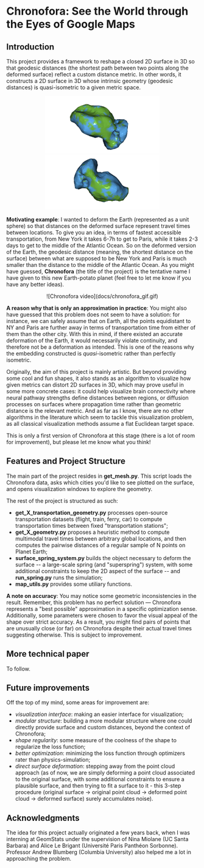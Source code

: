 # Chronofora: See the World through the Eyes of Google Maps

## Introduction

This project provides a framework to reshape a closed 2D surface in 3D so that geodesic distances (the shortest path between two points along the deformed surface) reflect a custom distance metric. In other words, it constructs a 2D surface in 3D whose intrinsic geometry (geodesic distances) is quasi-isometric to a given metric space.

<p align="center">
  <img src="docs/smiling.png" alt="Chronofora 1" width="300">
  <img src="docs/dancing.png" alt="Chronofora 2" width="300">
</p>

__Motivating example__: I wanted to deform the Earth (represented as a unit sphere) so that distances on the deformed surface represent travel times between locations. To give you an idea, in terms of fastest accessible transportation, from New York it takes 6-7h to get to Paris, while it takes 2-3 days to get to the middle of the Atlantic Ocean. So on the deformed version of the Earth, the geodesic distance (meaning, the shortest distance on the surface) between what are supposed to be New York and Paris is much smaller than the distance to the middle of the Atlantic Ocean. As you might have guessed, __Chronofora__ (the title of the project) is the tentative name I have given to this new Earth-potato planet (feel free to let me know if you have any better ideas).

<p align="center">
  ![Chronofora video](docs/chronofora_gif.gif)
</p>

__A reason why that is only an approximation in practice__: You might also have guessed that this problem does not seem to have a solution: for instance, we can safely assume that on Earth, all the points equidistant to NY and Paris are further away in terms of transportation time from either of them than the other city. With this in mind, if there existed an accurate deformation of the Earth, it would necessarily violate continuity, and therefore not be a deformation as intended. This is one of the reasons why the embedding constructed is _quasi_-isometric rather than perfectly isometric.

Originally, the aim of this project is mainly artistic. But beyond providing some cool and fun shapes, it also stands as an algorithm to visualize how given metrics can distort 2D surfaces in 3D, which may prove useful in some more concrete cases: it could help visualize brain connectivity where neural pathway strengths define distances between regions, or diffusion processes on surfaces where propagation time rather than geometric distance is the relevant metric. And as far as I know, there are no other algorithms in the literature which seem to tackle this visualization problem, as all classical visualization methods assume a flat Euclidean target space.

This is only a first version of Chronofora at this stage (there is a lot of room for improvement), but please let me know what you think!

## Features and Project Structure

The main part of the project resides in __get_mesh.py__. This script loads the Chronofora data, asks which cities you'd like to see plotted on the surface, and opens visualization windows to explore the geometry.

The rest of the project is structured as such:
- __get_X_transportation_geometry.py__ processes open-source transportation datasets (flight, train, ferry, car) to compute transportation times between fixed "transportation stations";
- __get_X_geometry.py__ proposes a heuristic method to compute multimodal travel times between arbitrary global locations, and then computes the pairwise distances of a regular sample of N points on Planet Earth;
- __surface_spring_system.py__ builds the object necessary to deform the surface -- a large-scale spring (and "superspring") system, with some additional constraints to keep the 2D aspect of the surface -- and __run_spring.py__ runs the simulation;
- __map_utils.py__ provides some utiliary functions.

__A note on accuracy__: You may notice some geometric inconsistencies in the result. Remember, this problem has no perfect solution — Chronofora represents a "best possible" approximation in a specific optimization sense. Additionally, some parameters were chosen to favor the visual appeal of the shape over strict accuracy. As a result, you might find pairs of points that are unusually close (or far) on Chronofora despite their actual travel times suggesting otherwise. This is subject to improvement.

## More technical paper

To follow.

## Future improvements

Off the top of my mind, some areas for improvement are:
- _visualization interface_: making an easier interface for visualization;
- _modular structure_: building a more modular structure where one could directly provide surface and custom distances, beyond the context of Chronofora;
- _shape regularity_: some measure of the coolness of the shape to regularize the loss function;
- _better optimization_: minimizing the loss function through optimizers rater than physics-simulation;
- _direct surface deformation_: stepping away from the point cloud approach (as of now, we are simply deforming a point cloud associated to the original surface, with some additional constraints to ensure a plausible surface, and then trying to fit a surface to it - this 3-step procedure (original surface -> original point cloud -> deformed point cloud -> deformed surface) surely accumulates noise).

## Acknowledgments

The idea for this project actually originated a few years back, when I was interning at GeomStats under the supervision of Nina Miolane (UC Santa Barbara) and Alice Le Brigant (Université Paris Panthéon Sorbonne). Professor Andrew Blumberg (Columbia University) also helped me a lot in approaching the problem. 
